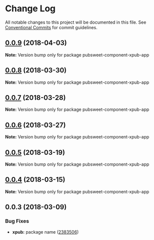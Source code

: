 # Change Log

All notable changes to this project will be documented in this file.
See [Conventional Commits](https://conventionalcommits.org) for commit guidelines.

<a name="0.0.9"></a>
## [0.0.9](https://gitlab.coko.foundation/pubsweet/pubsweet/compare/pubsweet-component-xpub-app@0.0.8...pubsweet-component-xpub-app@0.0.9) (2018-04-03)




**Note:** Version bump only for package pubsweet-component-xpub-app

<a name="0.0.8"></a>
## [0.0.8](https://gitlab.coko.foundation/pubsweet/pubsweet/compare/pubsweet-component-xpub-app@0.0.7...pubsweet-component-xpub-app@0.0.8) (2018-03-30)




**Note:** Version bump only for package pubsweet-component-xpub-app

<a name="0.0.7"></a>
## [0.0.7](https://gitlab.coko.foundation/pubsweet/pubsweet/compare/pubsweet-component-xpub-app@0.0.6...pubsweet-component-xpub-app@0.0.7) (2018-03-28)




**Note:** Version bump only for package pubsweet-component-xpub-app

<a name="0.0.6"></a>
## [0.0.6](https://gitlab.coko.foundation/pubsweet/pubsweet/compare/pubsweet-component-xpub-app@0.0.5...pubsweet-component-xpub-app@0.0.6) (2018-03-27)




**Note:** Version bump only for package pubsweet-component-xpub-app

<a name="0.0.5"></a>
## [0.0.5](https://gitlab.coko.foundation/pubsweet/pubsweet/compare/pubsweet-component-xpub-app@0.0.4...pubsweet-component-xpub-app@0.0.5) (2018-03-19)




**Note:** Version bump only for package pubsweet-component-xpub-app

<a name="0.0.4"></a>
## [0.0.4](https://gitlab.coko.foundation/pubsweet/pubsweet/compare/pubsweet-component-xpub-app@0.0.3...pubsweet-component-xpub-app@0.0.4) (2018-03-15)




**Note:** Version bump only for package pubsweet-component-xpub-app

<a name="0.0.3"></a>

## 0.0.3 (2018-03-09)

### Bug Fixes

* **xpub:** package name ([2383506](https://gitlab.coko.foundation/pubsweet/pubsweet/commit/2383506))
